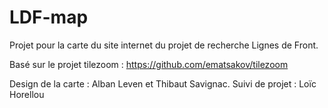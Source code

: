 LDF-map
=======

Projet pour la carte du site internet du projet de recherche Lignes de Front.

Basé sur le projet tilezoom : https://github.com/ematsakov/tilezoom

Design de la carte : Alban Leven et Thibaut Savignac.
Suivi de projet : Loïc Horellou
